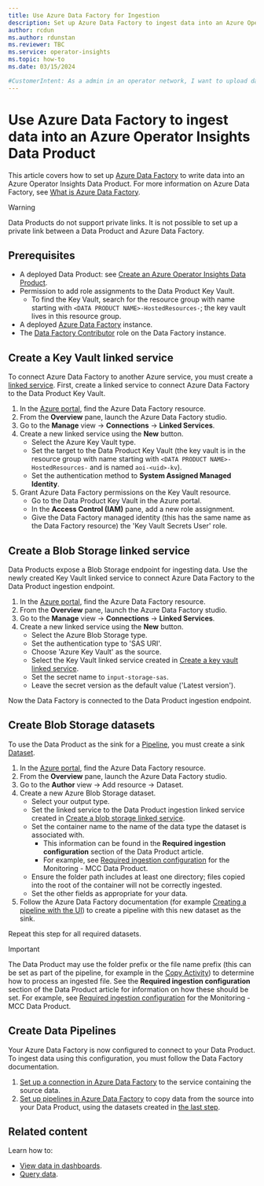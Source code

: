 ```yaml
---
title: Use Azure Data Factory for Ingestion
description: Set up Azure Data Factory to ingest data into an Azure Operator Insights Data Product.
author: rcdun
ms.author: rdunstan
ms.reviewer: TBC
ms.service: operator-insights
ms.topic: how-to
ms.date: 03/15/2024

#CustomerIntent: As a admin in an operator network, I want to upload data to Azure Operator Insights so that my organization can use Azure Operator Insights.
---
```


# Use Azure Data Factory to ingest data into an Azure Operator Insights Data Product

This article covers how to set up [Azure Data Factory](/azure/data-factory/) to write data into an Azure Operator Insights Data Product.
For more information on Azure Data Factory, see [What is Azure Data Factory](/azure/data-factory/introduction).

> [!WARNING]
> Data Products do not support private links. It is not possible to set up a private link between a Data Product and Azure Data Factory.

## Prerequisites

- A deployed Data Product: see [Create an Azure Operator Insights Data Product](/azure/operator-insights/data-product-create).
- Permission to add role assignments to the Data Product Key Vault.
  - To find the Key Vault, search for the resource group with name starting with `<DATA PRODUCT NAME>-HostedResources-`; the key vault lives in this resource group.
- A deployed [Azure Data Factory](/azure/data-factory/) instance.
- The [Data Factory Contributor](/azure/data-factory/concepts-roles-permissions#scope-of-the-data-factory-contributor-role) role on the Data Factory instance.

## Create a Key Vault linked service

To connect Azure Data Factory to another Azure service, you must create a [linked service](/azure/data-factory/concepts-linked-services?tabs=data-factory). First, create a linked service to connect Azure Data Factory to the Data Product Key Vault.

1. In the [Azure portal](https://ms.portal.azure.com/#home), find the Azure Data Factory resource.
2. From the **Overview** pane, launch the Azure Data Factory studio.
3. Go to the **Manage** view -> **Connections** -> **Linked Services**.
4. Create a new linked service using the **New** button.
    - Select the Azure Key Vault type.
    - Set the target to the Data Product Key Vault (the key vault is in the resource group with name starting with `<DATA PRODUCT NAME>-HostedResources-` and is named `aoi-<uid>-kv`).
    - Set the authentication method to **System Assigned Managed Identity**.
5. Grant Azure Data Factory permissions on the Key Vault resource.
    - Go to the Data Product Key Vault in the Azure portal.
    - In the **Access Control (IAM)** pane, add a new role assignment.
    - Give the Data Factory managed identity (this has the same name as the Data Factory resource) the 'Key Vault Secrets User' role.

## Create a Blob Storage linked service

Data Products expose a Blob Storage endpoint for ingesting data. Use the newly created Key Vault linked service to connect Azure Data Factory to the Data Product ingestion endpoint.

1. In the [Azure portal](https://ms.portal.azure.com/#home), find the Azure Data Factory resource.
2. From the **Overview** pane, launch the Azure Data Factory studio.
3. Go to the **Manage** view -> **Connections** -> **Linked Services**.
4. Create a new linked service using the **New** button.
    - Select the Azure Blob Storage type.
    - Set the authentication type to 'SAS URI'.
    - Choose 'Azure Key Vault' as the source.
    - Select the Key Vault linked service created in [Create a key vault linked service](#create-a-key-vault-linked-service).
    - Set the secret name to `input-storage-sas`.
    - Leave the secret version as the default value ('Latest version').

Now the Data Factory is connected to the Data Product ingestion endpoint.

## Create Blob Storage datasets

To use the Data Product as the sink for a [Pipeline](/azure/data-factory/concepts-pipelines-activities?tabs=data-factory), you must create a sink [Dataset](/azure/data-factory/concepts-datasets-linked-services?tabs=data-factory).

1. In the [Azure portal](https://ms.portal.azure.com/#home), find the Azure Data Factory resource.
2. From the **Overview** pane, launch the Azure Data Factory studio.
3. Go to the **Author** view -> Add resource -> Dataset.
4. Create a new Azure Blob Storage dataset.
    - Select your output type.
    - Set the linked service to the Data Product ingestion linked service created in [Create a blob storage linked service](#create-a-blob-storage-linked-service).
    - Set the container name to the name of the data type the dataset is associated with.
        - This information can be found in the **Required ingestion configuration** section of the Data Product article.
        - For example, see [Required ingestion configuration](concept-monitoring-mcc-data-product.md#required-ingestion-configuration) for the Monitoring - MCC Data Product.
    - Ensure the folder path includes at least one directory; files copied into the root of the container will not be correctly ingested.
    - Set the other fields as appropriate for your data.
5. Follow the Azure Data Factory documentation (for example [Creating a pipeline with the UI](/azure/data-factory/concepts-pipelines-activities?tabs=data-factory#creating-a-pipeline-with-ui)) to create a pipeline with this new dataset as the sink.

Repeat this step for all required datasets.

> [!IMPORTANT]
> The Data Product may use the folder prefix or the file name prefix (this can be set as part of the pipeline, for example in the [Copy Activity](/azure/data-factory/connector-azure-blob-storage?tabs=data-factory#blob-storage-as-a-sink-type)) to determine how to process an ingested file. See the **Required ingestion configuration** section of the Data Product article for information on how these should be set. For example, see [Required ingestion configuration](concept-monitoring-mcc-data-product.md#required-ingestion-configuration) for the Monitoring - MCC Data Product.

## Create Data Pipelines

Your Azure Data Factory is now configured to connect to your Data Product. To ingest data using this configuration, you must follow the Data Factory documentation.

1. [Set up a connection in Azure Data Factory](/azure/data-factory/connector-overview) to the service containing the source data.
2. [Set up pipelines in Azure Data Factory](/azure/data-factory/concepts-pipelines-activities?tabs=data-factory#creating-a-pipeline-with-ui) to copy data from the source into your Data Product, using the datasets created in [the last step](#create-blob-storage-datasets).

## Related content

Learn how to:

- [View data in dashboards](dashboards-use.md).
- [Query data](data-query.md).